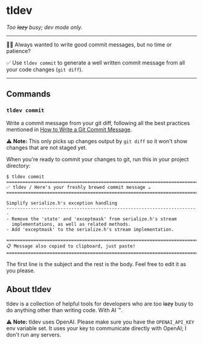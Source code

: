 # tldev

*Too ~~lazy~~ busy; dev mode only.*

---

🧑‍💻 Always wanted to write good commit messages, but no time or patience?

✅ Use `tldev commit` to generate a well written commit message from all your code changes (`git diff`).

---

## Commands

### `tldev commit`

Write a commit message from your git diff, following all the best practices mentioned in [How to Write a Git Commit Message](https://cbea.ms/git-commit/).

⚠️ **Note:** This only picks up changes output by `git diff` so it won't show changes that are not staged yet.


When you're ready to commit your changes to git, run this in your project directory:

```
$ tldev commit
=======================================================================
✅ tldev / Here's your freshly brewed commit message ☕️
=======================================================================

Simplify serialize.h's exception handling
-----------------------------------------------------------------------
- Remove the 'state' and 'exceptmask' from serialize.h's stream
  implementations, as well as related methods.
- Add 'exceptmask' to the serialize.h's stream implementation.

=======================================================================
📋 Message also copied to clipboard, just paste!
=======================================================================
```

The first line is the subject and the rest is the body. Feel free to edit it as you please. 

## About tldev

tldev is a collection of helpful tools for developers who are too ~~lazy~~ busy to do anything other than writing code. With AI &trade;.

⚠️ **Note:** tldev uses OpenAI. Please make sure you have the `OPENAI_API_KEY` env variable set. It uses your key to communicate directly with OpenAI; I don't run any servers.
